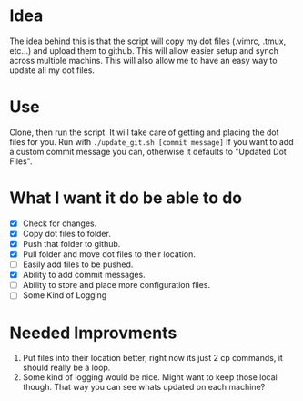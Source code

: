 # Idea
The idea behind this is that the script will copy my dot files
(.vimrc, .tmux, etc...) and upload them to github. This will allow easier setup and synch across multiple machins. This will also allow me to have an easy way to update all my dot files. 



# Use
Clone, then run the script. It will take care of getting and placing the dot files for you. 
Run with ```./update_git.sh [commit message]``` If you want to add a custom commit message you can, otherwise it defaults to "Updated Dot Files". 

# What I want it do be able to do
- [x] Check for changes.
- [x] Copy dot files to folder.
- [x] Push that folder to github.
- [x] Pull folder and move dot files to their location. 
- [ ] Easily add files to be pushed. 
- [x] Ability to add commit messages. 
- [ ] Ability to store and place more configuration files. 
- [ ] Some Kind of Logging

# Needed Improvments
1. Put files into their location better, right now its just 2 cp commands, it should really be a loop. 
2. Some kind of logging would be nice. Might want to keep those local though. That way you can see whats updated on each machine? 
